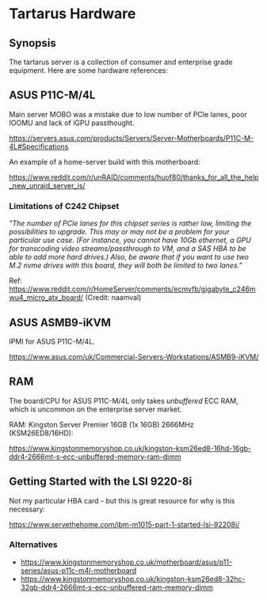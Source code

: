 # Tartarus Hardware

## Synopsis

The tartarus server is a collection of consumer and enterprise grade equipment. Here are some hardware references:

## ASUS P11C-M/4L

Main server MOBO was a mistake due to low number of PCIe lanes, poor IOOMU and lack of iGPU passthought.

https://servers.asus.com/products/Servers/Server-Motherboards/P11C-M-4L#Specifications

An example of a home-server build with this motherboard:

https://www.reddit.com/r/unRAID/comments/huof80/thanks_for_all_the_help_new_unraid_server_is/

### Limitations of C242 Chipset

*"The number of PCIe lanes for this chipset series is rather low, limiting the possibilities to upgrade. This may or may not be a problem for your particular use case. (For instance, you cannot have 10Gb ethernet, a GPU for transcoding video streams/passthrough to VM, and a SAS HBA to be able to add more hard drives.) Also, be aware that if you want to use two M.2 nvme drives with this board, they will both be limited to two lanes."* 

Ref: https://www.reddit.com/r/HomeServer/comments/ecmvfb/gigabyte_c246mwu4_micro_atx_board/ (Credit: naamval)

## ASUS ASMB9-iKVM

IPMI for ASUS P11C-M/4L. 

https://www.asus.com/uk/Commercial-Servers-Workstations/ASMB9-iKVM/

## RAM

The board/CPU for ASUS P11C-M/4L only takes _unbuffered_ ECC RAM, which is uncommon on the enterprise server market.

RAM: Kingston Server Premier 16GB (1x 16GB) 2666MHz (KSM26ED8/16HD):

https://www.kingstonmemoryshop.co.uk/kingston-ksm26ed8-16hd-16gb-ddr4-2666mt-s-ecc-unbuffered-memory-ram-dimm

## Getting Started with the LSI 9220-8i

Not my particular HBA card - but this is great resource for why is this necessary:

https://www.servethehome.com/ibm-m1015-part-1-started-lsi-92208i/

### Alternatives

* https://www.kingstonmemoryshop.co.uk/motherboard/asus/p11-series/asus-p11c-m4l-motherboard
* https://www.kingstonmemoryshop.co.uk/kingston-ksm26ed8-32hc-32gb-ddr4-2666mt-s-ecc-unbuffered-ram-memory-dimm
